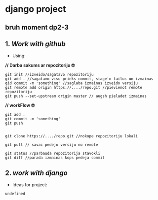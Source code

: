 # django project
## bruh moment dp2-3

## 1. *Work with github*
- Using:
 
 **// Darba sakums ar repozitoriju 🤓**
```
git init //izveido/sagatavo repozitoriju  
git add . //sagatavo visu prieks commit, stage'o failus un izmainas  
gid commit -m 'something' //saglaba izmainas izveido versiju  
git remote add origin https://..../repo.git //pievienot remote repozitoriju  
git push --set-upstream origin master // augsh pieladet izmainas  
```
**// workFlow 🤓**  
```
git add .  
git commit -m 'something'  
git push  


git clone https://..../repo.git //nokope repozitoriju lokali  

git pull // savac pedejo versiju no remote 

git status //parbauda repozitorija stavokli  
git diff //parada izmainas kops pedeja commit  
```

## 2. *work with django*
- Ideas for project:  

```
undefined
```
